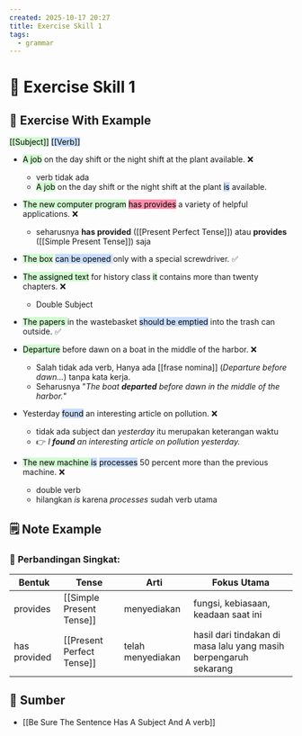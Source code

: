 ```yaml
---
created: 2025-10-17 20:27
title: Exercise Skill 1
tags:
  - grammar
---
```


# 🧩 Exercise Skill 1

## 💪 Exercise With Example
<mark style="background: #BBFABBA6;">[[Subject]]</mark>   <mark style="background: #ADCCFFA6;">[[Verb]]</mark>
- <mark style="background: #BBFABBA6;">A job</mark> on the day shift or the night shift at the plant available. ❌ 
	- verb tidak ada 
	- <mark style="background: #BBFABBA6;">A job</mark> on the day shift or the night shift at the plant <mark style="background: #ADCCFFA6;">is</mark> available.
	
- <mark style="background: #BBFABBA6;">The new computer program</mark> <mark style="background: #FF5582A6;">has provides</mark> a variety of helpful applications. ❌
	- seharusnya **has provided** ([[Present Perfect Tense]]) atau **provides** ([[Simple Present Tense]]) saja
	
- <mark style="background: #BBFABBA6;"> The box</mark>  <mark style="background: #ADCCFFA6;">can be opened </mark>only with a special screwdriver. ✅

- <mark style="background: #BBFABBA6;">The assigned text</mark> for history class <mark style="background: #BBFABBA6;">it</mark> contains more than twenty chapters. ❌
	- Double Subject

- <mark style="background: #BBFABBA6;">The papers </mark>in the wastebasket <mark style="background: #ADCCFFA6;">should be emptied</mark> into the trash can outside. ✅

- <mark style="background: #BBFABBA6;">Departure</mark> before dawn on a boat in the middle of the harbor. ❌
	- Salah tidak ada verb, Hanya ada [[frase nomina]] (_Departure before dawn..._) tanpa kata kerja. 
	- Seharusnya "_The boat **departed** before dawn in the middle of the harbor._"

- Yesterday <mark style="background: #ADCCFFA6;">found</mark> an interesting article on pollution. ❌
	- tidak ada subject dan _yesterday_ itu merupakan keterangan waktu
	- 👉 _I **found** an interesting article on pollution yesterday._

- <mark style="background: #BBFABBA6;">The new machine </mark> <mark style="background: #ADCCFFA6;">is</mark> <mark style="background: #ADCCFFA6;">processes</mark> 50 percent more than the previous machine. ❌
	- double verb
	- hilangkan _is_ karena _processes_ sudah verb utama


## 🗒️ Note Example
### 🧠 **Perbandingan Singkat:**

| Bentuk       | Tense                     | Arti              | Fokus Utama                                                      |
| ------------ | ------------------------- | ----------------- | ---------------------------------------------------------------- |
| provides     | [[Simple Present Tense]]  | menyediakan       | fungsi, kebiasaan, keadaan saat ini                              |
| has provided | [[Present Perfect Tense]] | telah menyediakan | hasil dari tindakan di masa lalu yang masih berpengaruh sekarang |

## 🔗 Sumber
- [[Be Sure The Sentence Has A Subject And A verb]]
